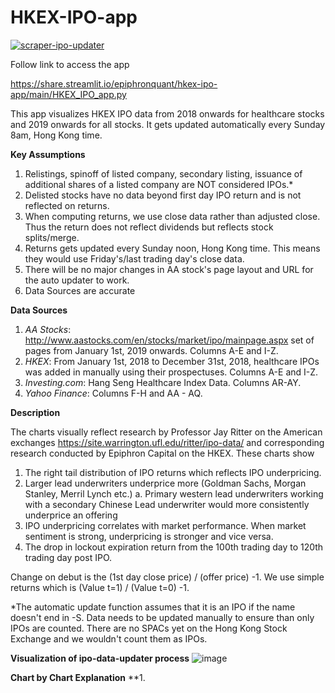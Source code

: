 # HKEX-IPO-app

[![scraper-ipo-updater](https://github.com/epiphronquant/HKEX-IPO-app/actions/workflows/main.yml/badge.svg)](https://github.com/epiphronquant/HKEX-IPO-app/actions/workflows/main.yml)

Follow link to access the app

https://share.streamlit.io/epiphronquant/hkex-ipo-app/main/HKEX_IPO_app.py

This app visualizes HKEX IPO data from 2018 onwards for healthcare stocks and 2019 onwards for all stocks. It gets updated automatically every Sunday 8am, Hong Kong time.

**Key Assumptions**
1. Relistings, spinoff of listed company, secondary listing, issuance of additional shares of a listed company are NOT considered IPOs.*
2. Delisted stocks have no data beyond first day IPO return and is not reflected on returns.
3. When computing returns, we use close data rather than adjusted close. Thus the return does not reflect dividends but reflects stock splits/merge.
4. Returns gets updated every Sunday noon, Hong Kong time. This means they would use Friday's/last trading day's close data.
5. There will be no major changes in AA stock's page layout and URL for the auto updater to work.
6. Data Sources are accurate

**Data Sources**

1. _AA Stocks_: http://www.aastocks.com/en/stocks/market/ipo/mainpage.aspx set of pages from January 1st, 2019 onwards. Columns A-E and I-Z.
2. _HKEX_: From January 1st, 2018 to December 31st, 2018, healthcare IPOs was added in manually using their prospectuses. Columns A-E and I-Z.
3. _Investing.com_: Hang Seng Healthcare Index Data. Columns AR-AY.
4. _Yahoo Finance_: Columns F-H and AA - AQ.

**Description**

The charts visually reflect research by Professor Jay Ritter on the American exchanges https://site.warrington.ufl.edu/ritter/ipo-data/ and corresponding research conducted by Epiphron Capital on the HKEX. These charts show 
1. The right tail distribution of IPO returns which reflects IPO underpricing.
2. Larger lead underwriters underprice more (Goldman Sachs, Morgan Stanley, Merril Lynch etc.)
      a. Primary western lead underwriters working with a secondary Chinese Lead underwriter would more consistently underprice an offering
3. IPO underpricing correlates with market performance. When market sentiment is strong, underpricing is stronger and vice versa.
4. The drop in lockout expiration return from the 100th trading day to 120th trading day post IPO. 

Change on debut is the (1st day close price) / (offer price) -1. We use simple returns which is (Value t=1) / (Value t=0) -1. 

*The automatic update function assumes that it is an IPO if the name doesn't end in -S. Data needs to be updated manually to ensure than only IPOs are counted. There are no SPACs yet on the Hong Kong Stock Exchange and we wouldn't count them as IPOs.

**Visualization of ipo-data-updater process**
![image](https://user-images.githubusercontent.com/91112822/148018543-62c689b0-b559-40f1-907c-ab1bfeb05427.png)

**Chart by Chart Explanation**
**1. 
